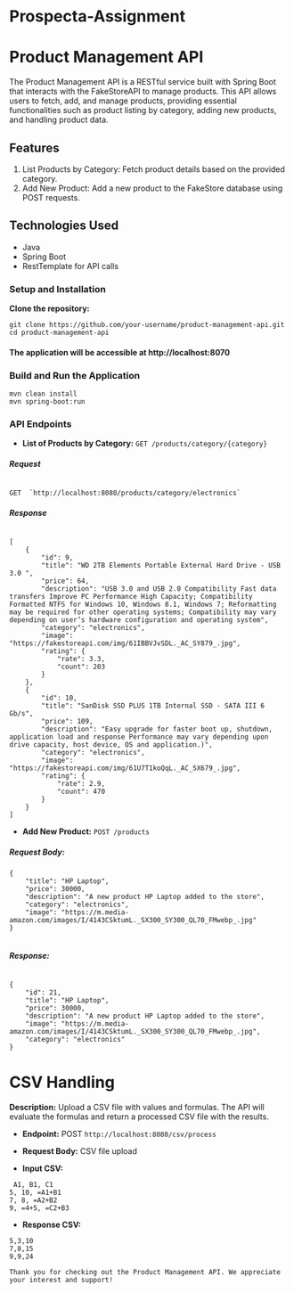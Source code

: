 # Prospecta-Assignment

# Product Management API
 The Product Management API is a RESTful service built with Spring Boot that interacts with the FakeStoreAPI to manage products. This API allows users to fetch, add, and manage products, providing essential 
 functionalities such as product listing by category, adding new products, and handling product data.


## Features
1. List Products by Category: Fetch product details based on the provided category.
2. Add New Product: Add a new product to the FakeStore database using POST requests.
   
## Technologies Used
- Java
- Spring Boot
- RestTemplate for API calls

 ### Setup and Installation

 **Clone the repository:**

```
git clone https://github.com/your-username/product-management-api.git
cd product-management-api

```


#### The application will be accessible at http://localhost:8070

### Build and Run the Application
```
mvn clean install
mvn spring-boot:run
```

### API Endpoints
- **List of Products by Category:** `GET /products/category/{category}`

##### Request
```

GET  `http://localhost:8080/products/category/electronics`

```
##### Response

```

[
    {
        "id": 9,
        "title": "WD 2TB Elements Portable External Hard Drive - USB 3.0 ",
        "price": 64,
        "description": "USB 3.0 and USB 2.0 Compatibility Fast data transfers Improve PC Performance High Capacity; Compatibility Formatted NTFS for Windows 10, Windows 8.1, Windows 7; Reformatting may be required for other operating systems; Compatibility may vary depending on user’s hardware configuration and operating system",
        "category": "electronics",
        "image": "https://fakestoreapi.com/img/61IBBVJvSDL._AC_SY879_.jpg",
        "rating": {
            "rate": 3.3,
            "count": 203
        }
    },
    {
        "id": 10,
        "title": "SanDisk SSD PLUS 1TB Internal SSD - SATA III 6 Gb/s",
        "price": 109,
        "description": "Easy upgrade for faster boot up, shutdown, application load and response Performance may vary depending upon drive capacity, host device, OS and application.)",
        "category": "electronics",
        "image": "https://fakestoreapi.com/img/61U7T1koQqL._AC_SX679_.jpg",
        "rating": {
            "rate": 2.9,
            "count": 470
        }
    }
]

```
- **Add New Product:** `POST /products`

##### Request Body:

```
{
    "title": "HP Laptop",
    "price": 30000,
    "description": "A new product HP Laptop added to the store",
    "category": "electronics",
    "image": "https://m.media-amazon.com/images/I/4143CSktumL._SX300_SY300_QL70_FMwebp_.jpg"
}


```
##### Response:
```

{
    "id": 21,
    "title": "HP Laptop",
    "price": 30000,
    "description": "A new product HP Laptop added to the store",
    "image": "https://m.media-amazon.com/images/I/4143CSktumL._SX300_SY300_QL70_FMwebp_.jpg",
    "category": "electronics"
}

```
# CSV Handling
**Description:** Upload a CSV file with values and formulas. The API will evaluate the formulas and return a processed CSV file with the results.
  
- **Endpoint:** POST `http://localhost:8080/csv/process`
 
- **Request Body:**  CSV file upload
  
- **Input CSV:**
  
 ```
  A1, B1, C1
 5, 10, =A1+B1
 7, 8, =A2+B2
 9, =4+5, =C2+B3
 ```

- **Response CSV:**
 ```
 5,3,10
 7,8,15
 9,9,24

 ```


`Thank you for checking out the Product Management API. We appreciate your interest and support!`

